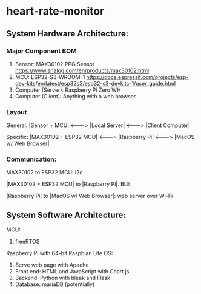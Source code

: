 # heart-rate-monitor

## System Hardware Architecture:

### Major Component BOM
1. Sensor: MAX30102 PPG Sensor https://www.analog.com/en/products/max30102.html
2. MCU: ESP32-S3-WROOM-1 https://docs.espressif.com/projects/esp-dev-kits/en/latest/esp32s3/esp32-s3-devkitc-1/user_guide.html
3. Computer (Server): Raspberry Pi Zero WH
4. Computer (Client): Anything with a web browser

### Layout
General:
|Sensor + MCU| <---> |Local Server| <---> |Client Computer|


Specific:
|MAX30102 + ESP32 MCU| <---> |Raspberry Pi| <---> |MacOS w/ Web Browser|

### Communication:

MAX30102 to ESP32 MCU: i2c


|MAX30102 + ESP32 MCU| to |Raspberry Pi|: BLE


|Raspberry Pi| to |MacOS w/ Web Browser|: web server over Wi-Fi


## System Software Architecture:
MCU:
1. freeRTOS

Raspberry Pi with 64-bit Raspbian Lite OS:
1. Serve web page with Apache
2. Front end: HTML and JavaScript with Chart.js
3. Backend: Python with bleak and Flask
4. Database: mariaDB (potentially)

